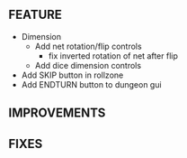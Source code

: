 ## FEATURE
- Dimension
    - Add net rotation/flip controls
        - fix inverted rotation of net after flip
    - Add dice dimension controls
- Add SKIP button in rollzone
- Add ENDTURN button to dungeon gui

## IMPROVEMENTS

## FIXES
